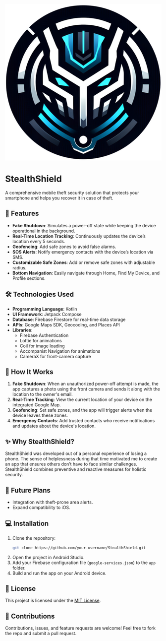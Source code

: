 ![StealthShield](screenshots/App_logo_1.png)
# StealthShield  
A comprehensive mobile theft security solution that protects your smartphone and helps you recover it in case of theft.

## 🚀 Features  
- **Fake Shutdown**: Simulates a power-off state while keeping the device operational in the background.  
- **Real-Time Location Tracking**: Continuously updates the device’s location every 5 seconds.  
- **Geofencing**: Add safe zones to avoid false alarms.  
- **SOS Alerts**: Notify emergency contacts with the device’s location via SMS.  
- **Customizable Safe Zones**: Add or remove safe zones with adjustable radius.  
- **Bottom Navigation**: Easily navigate through Home, Find My Device, and Profile sections.  

## 🛠️ Technologies Used  
- **Programming Language**: Kotlin  
- **UI Framework**: Jetpack Compose  
- **Database**: Firebase Firestore for real-time data storage  
- **APIs**: Google Maps SDK, Geocoding, and Places API  
- **Libraries**:  
  - Firebase Authentication  
  - Lottie for animations  
  - Coil for image loading  
  - Accompanist Navigation for animations  
  - CameraX for front-camera capture  

## 📖 How It Works  
1. **Fake Shutdown**: When an unauthorized power-off attempt is made, the app captures a photo using the front camera and sends it along with the location to the owner's email.  
2. **Real-Time Tracking**: View the current location of your device on the integrated Google Map.  
3. **Geofencing**: Set safe zones, and the app will trigger alerts when the device leaves these zones.  
4. **Emergency Contacts**: Add trusted contacts who receive notifications and updates about the device's location.  


## ✨ Why StealthShield?  
StealthShield was developed out of a personal experience of losing a phone. The sense of helplessness during that time motivated me to create an app that ensures others don’t have to face similar challenges. StealthShield combines preventive and reactive measures for holistic security.  

## 🌟 Future Plans  
- Integration with theft-prone area alerts.  
- Expand compatibility to iOS.  

## 💻 Installation  
1. Clone the repository:  
   ```bash  
   git clone https://github.com/your-username/StealthShield.git  
   ```  
2. Open the project in Android Studio.  
3. Add your Firebase configuration file (`google-services.json`) to the `app` folder.  
4. Build and run the app on your Android device.  

## 📜 License  
This project is licensed under the [MIT License](LICENSE).  

## 🙌 Contributions  
Contributions, issues, and feature requests are welcome! Feel free to fork the repo and submit a pull request.  
